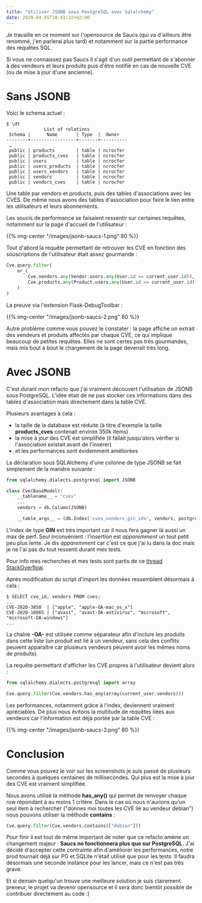 ```yaml
---
title: "Utiliser JSONB sous PostgreSQL avec Sqlalchemy"
date: 2020-04-05T18:41:22+02:00
---
```


Je travaille en ce moment sur l'opensource de Saucs (qui va d'ailleurs être renommé, j'en parlerai plus tard) et notamment sur la partie performance des requêtes SQL.

Si vous ne connaissez pas Saucs il s'agit d'un outil permettant de s'abonner à des vendeurs et leurs produits puis d'être notifié en cas de nouvelle CVE (ou de mise à jour d'une ancienne).

Sans JSONB
==========

Voici le schema actuel :

```
$ \dt
              List of relations
 Schema |      Name       | Type  |  Owner
--------+-----------------+-------+----------
 …
 public | products        | table | ncrocfer
 public | products_cves   | table | ncrocfer
 public | users           | table | ncrocfer
 public | users_products  | table | ncrocfer
 public | users_vendors   | table | ncrocfer
 public | vendors         | table | ncrocfer
 public | vendors_cves    | table | ncrocfer
```

Une table par vendors et products, puis des tables d'associations avec les CVES. De même nous avons des tables d'association pour faire le lien entre les utilisateurs et leurs abonnements.

Les soucis de performance se faisaient ressentir sur certaines requêtes, notamment sur la page d'accueil de l'utilisateur :

{{% img-center "/images/jsonb-saucs-1.png" 80 %}}

Tout d'abord la requête permettant de retrouver les CVE en fonction des souscriptions de l'utilisateur était assez gourmande :

```python
Cve.query.filter(
    or_(
        Cve.vendors.any(Vendor.users.any(User.id == current_user.id)),
        Cve.products.any(Product.users.any(User.id == current_user.id)),
    )
)
```

La preuve via l'extension Flask-DebugToolbar :

{{% img-center "/images/jsonb-saucs-2.png" 80 %}}

Autre problème comme vous pouvez le constater : la page affiche un extrait des vendeurs et produits affectés par chaque CVE, ce qui implique beaucoup de petites requêtes. Elles ne sont certes pas très gourmandes, mais mis bout à bout le chargement de la page devenait très long.

Avec JSONB
==========

C'est durant mon refacto que j'ai vraiment découvert l'utilisation de JSONB sous PostgreSQL. L'idée était de ne pas stocker ces informations dans des tables d'association mais directement dans la table CVE.

Plusieurs avantages à cela :

- la taille de la database est réduite (à titre d'exemple la taille **products_cves** contenait environ 350k items)
- la mise à jour des CVE est simplifiée (il fallait jusqu'alors vérifier si l'association existait avant de l'insérer)
- et les performances sont évidemment améliorées

La déclaration sous SQLAlchemy d'une colonne de type JSONB se fait simplement de la manière suivante :

```python
from sqlalchemy.dialects.postgresql import JSONB

class Cve(BaseModel):
    __tablename__ = "cves"
    ...
    vendors = db.Column(JSONB)

    __table_args__ = (db.Index('cves_vendors_gin_idx', vendors, postgresql_using="gin"),)
```

L'index de type **GIN** est très important car il nous fera gagner là aussi un max de perf. Seul inconvénient : l'insertion est *apparemment* un tout petit peu plus lente. Je dis *apparemment* car c'est ce que j'ai lu dans la doc mais je ne l'ai pas du tout ressenti durant mes tests.

Pour info mes recherches et mes tests sont partis de ce [thread StackOverflow](https://stackoverflow.com/questions/19925641/check-if-a-postgres-json-array-contains-a-string).

Après modification du script d'import les données ressemblent désormais à cela :

```
$ SELECT cve_id, vendors FROM cves;
...
CVE-2020-3850  | ["apple", "apple-OA-mac_os_x"]
CVE-2020-10865 | ["avast", "avast-OA-antivirus", "microsoft", "microsoft-OA-windows"]
...
```

La chaîne **-OA-** est utilisée comme séparateur afin d'inclure les produits dans cette liste (un produit est lié à un vendeur, sans cela des conflits peuvent apparaître car plusieurs vendeurs peuvent avoir les mêmes noms de produits).

La requête permettant d'afficher les CVE propres à l'utilisateur devient alors :

```python
from sqlalchemy.dialects.postgresql import array

Cve.query.filter(Cve.vendors.has_any(array(current_user.vendors)))
```

Les performances, notamment grâce à l'index, deviennent vraiment apréciables. De plus nous évitons la multitude de requêtes liées aux vendeurs car l'information est déjà portée par la table CVE :

{{% img-center "/images/jsonb-saucs-3.png" 80 %}}

Conclusion
==========

Comme vous pouvez le voir sur les screenshots je suis passé de plusieurs secondes à quelques centaines de millisecondes. Qui plus est la mise à jour des CVE est vraiment simplifiée.

Nous avons utilisé la méthode **has_any()** qui permet de renvoyer chaque row répondant à au moins 1 critère. Dans le cas où nous n'aurions qu'un seul item à rechercher ("donnes moi toutes les CVE lié au vendeur debian") nous pouvons utiliser la méthode **contains** :

```python
Cve.query.filter(Cve.vendors.contains(["debian"]))
```

Pour finir il est tout de même important de noter que ce refacto amène un changement majeur : **Saucs ne fonctionnera plus que sur PostgreSQL**. J'ai décidé d'accepter cette contrainte afin d'améliorer les performances, notre prod tournait déjà sur PG et SQLite n'était utilisé que pour les tests. Il faudra désormais une seconde instance pour les lancer, mais ce n'est pas très grave.

Et si demain quelqu'un trouve une meilleure solution je suis clairement preneur, le projet va devenir opensource et il sera donc bientôt possible de contribuer directement au code :)